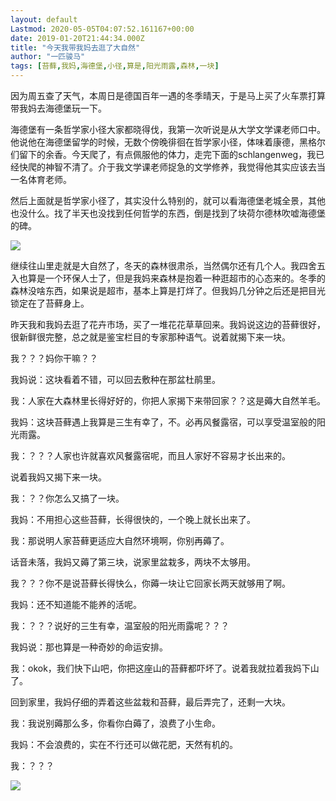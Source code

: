 ```yaml
---
layout: default
Lastmod: 2020-05-05T04:07:52.161167+00:00
date: 2019-01-20T21:44:34.000Z
title: "今天我带我妈去逛了大自然"
author: "一匹骏马"
tags: [苔藓,我妈,海德堡,小径,算是,阳光雨露,森林,一块]
---
```


因为周五查了天气，本周日是德国百年一遇的冬季晴天，于是马上买了火车票打算带我妈去海德堡玩一下。

海德堡有一条哲学家小径大家都晓得伐，我第一次听说是从大学文学课老师口中。他说他在海德堡留学的时候，无数个傍晚徘徊在哲学家小径，体味着康德，黑格尔们留下的余香。今天爬了，有点佩服他的体力，走完下面的schlangenweg，我已经快爬的神智不清了。介于我文学课老师捉急的文学修养，我觉得他其实应该去当一名体育老师。

然后上面就是哲学家小径了，其实没什么特别的，就可以看海德堡老城全景，其他也没什么。找了半天也没找到任何哲学的东西，倒是找到了块荷尔德林吹嘘海德堡的碑。

![](https://images.weserv.nl/?url=https%3A//img3.doubanio.com/view/note/l/public/p57552612.jpg)

继续往山里走就是大自然了，冬天的森林很肃杀，当然偶尔还有几个人。我四舍五入也算是一个环保人士了，但是我妈来森林是抱着一种逛超市的心态来的。冬季的森林没啥东西，如果说是超市，基本上算是打烊了。但我妈几分钟之后还是把目光锁定在了苔藓身上。

昨天我和我妈去逛了花卉市场，买了一堆花花草草回来。我妈说这边的苔藓很好，很新鲜很完整，总之就是鉴宝栏目的专家那种语气。说着就揭下来一块。

我？？？妈你干嘛？？

我妈说：这块看着不错，可以回去敷种在那盆杜鹃里。

我：人家在大森林里长得好好的，你把人家揭下来带回家？？这是薅大自然羊毛。

我妈：这块苔藓遇上我算是三生有幸了，不。必再风餐露宿，可以享受温室般的阳光雨露。

我：？？？人家也许就喜欢风餐露宿呢，而且人家好不容易才长出来的。

说着我妈又揭下来一块。

我：？？你怎么又搞了一块。

我妈：不用担心这些苔藓，长得很快的，一个晚上就长出来了。

我：那说明人家苔藓更适应大自然环境啊，你别再薅了。

话音未落，我妈又薅了第三块，说家里盆栽多，两块不太够用。

我？？？你不是说苔藓长得快么，你薅一块让它回家长两天就够用了啊。

我妈：还不知道能不能养的活呢。

我：？？？说好的三生有幸，温室般的阳光雨露呢？？？

我妈说：那也算是一种奇妙的命运安排。

我：okok，我们快下山吧，你把这座山的苔藓都吓坏了。说着我就拉着我妈下山了。

回到家里，我妈仔细的弄着这些盆栽和苔藓，最后弄完了，还剩一大块。

我：我说别薅那么多，你看你白薅了，浪费了小生命。

我妈：不会浪费的，实在不行还可以做花肥，天然有机的。

我：？？？

![](https://images.weserv.nl/?url=https%3A//img3.doubanio.com/view/note/l/public/p57552613.jpg)

